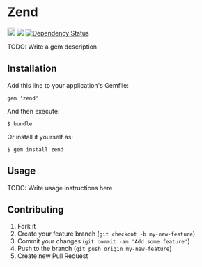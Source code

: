 # Zend

<a href="http://badge.fury.io/rb/zend"><img src="https://badge.fury.io/rb/zend@2x.png" alt="Gem Version" height="18"></a> <a href="https://codeclimate.com/github/JeanMertz/zend"><img src="https://codeclimate.com/github/JeanMertz/zend.png" /></a> <a href='https://gemnasium.com/JeanMertz/zend'><img src="https://gemnasium.com/JeanMertz/zend.png" alt="Dependency Status" /></a>

TODO: Write a gem description

## Installation

Add this line to your application's Gemfile:

    gem 'zend'

And then execute:

    $ bundle

Or install it yourself as:

    $ gem install zend

## Usage

TODO: Write usage instructions here

## Contributing

1. Fork it
2. Create your feature branch (`git checkout -b my-new-feature`)
3. Commit your changes (`git commit -am 'Add some feature'`)
4. Push to the branch (`git push origin my-new-feature`)
5. Create new Pull Request
